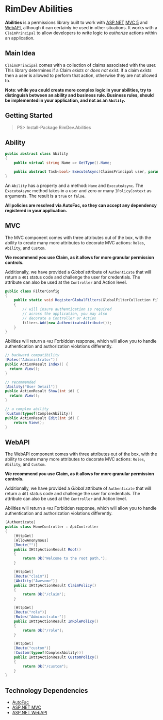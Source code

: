 # RimDev Abilities

**Abilities** is a permissions library built to work with [ASP.NET]() [MVC 5]() and [WebAPI](), although it can certainly be used in other situations. It works with a `ClaimPrincipal` to allow developers to write logic to *authorize* actions within an application. 

## Main Idea

`ClaimsPrincipal` comes with a collection of claims associated with the user. This library determines if a Claim *exists* or *does not exist*. If a claim *exists* then a user is allowed to perform that action, otherwise they are not allowed to.

**Note: while you could create more complex logic in your abilities, try to distinguish between an ability and business rule. Business rules, should be implemented in your application, and not as an `Ability`.** 

## Getting Started

> PS> Install-Package RimDev.Abilities

## Ability

```csharp
public abstract class Ability
{
    public virtual string Name => GetType().Name;

    public abstract Task<bool> ExecuteAsync(ClaimsPrincipal user, params IPolicyContext[] args);
}
```

An `Ability` has a property and a method: `Name` and `ExecuteAsync`. The `ExecuteAsync` method takes in a user and zero or many `IPolicyContext` as arguments. The result is a `true` or `false`.

**All policies are resolved via AutoFac, so they can accept any dependency registered in your application.**

## MVC

The MVC component comes with three attributes out of the box, with the ability to create many more attributes to decorate MVC actions: `Roles`, `Ability`, and `Custom`. 

**We recommend you use Claim, as it allows for more granular permission controls.**

Additionally, we have provided a *Global* attribute of `Authenticate` that will return a `401` status code and challenge the user for credentials. The attribute can also be used at the `Controller` and Action level.

```csharp
public class FilterConfig
{
    public static void RegisterGlobalFilters(GlobalFilterCollection filters)
    {
        // will insure authentication is required
        // across the application, you may also
        // decorate a Controller or Action     
        filters.Add(new AuthenticateAttribute());
    }
}
```

Abilities will return a `403` Forbidden response, which will allow you to handle authentication and authorization violations differently.

```csharp
// backward compatibility
[Roles("Administrator")]
public ActionResult Index() {
  return View();   
}

// recommended
[Ability("User Detail")]
public ActionResult Show(int id) {
  return View();   
}

// a complex ability
[Custom(typeof(ComplexAbility)]
public ActionResult Edit(int id) {
    return View();
}
```

## WebAPI

The WebAPI component comes with three attributes out of the box, with the ability to create many more attributes to decorate MVC actions: `Roles`, `Ability`, and `Custom`. 

**We recommend you use Claim, as it allows for more granular permission controls.**

Additionally, we have provided a *Global* attribute of `Authenticate` that will return a `401` status code and challenge the user for credentials. The attribute can also be used at the `Controller` and Action level.

Abilities will return a `403` Forbidden response, which will allow you to handle authentication and authorization violations differently.

```csharp
[Authenticate]
public class HomeController : ApiController
{
    [HttpGet]
    [AllowAnonymous]
    [Route("")]
    public IHttpActionResult Root()
    {
        return Ok("Welcome to the root path.");
    }

    [HttpGet]
    [Route("claim")]
    [Ability("Awesome")]
    public IHttpActionResult ClaimPolicy()
    {
        return Ok("/claim");
    }

    [HttpGet]
    [Route("role")]
    [Roles("Administrator")]
    public IHttpActionResult InRolePolicy()
    {
        return Ok("/role");
    }

    [HttpGet]
    [Route("custom")]
    [Custom(typeof(ComplexAbility))]
    public IHttpActionResult CustomPolicy()
    {
        return Ok("/custom");
    }
}
```

## Technology Dependencies

- [AutoFac](http://docs.autofac.org/en/latest/)
- [ASP.NET MVC](http://www.asp.net/mvc)
- [ASP.NET WebAPI](http://www.asp.net/web-api)


